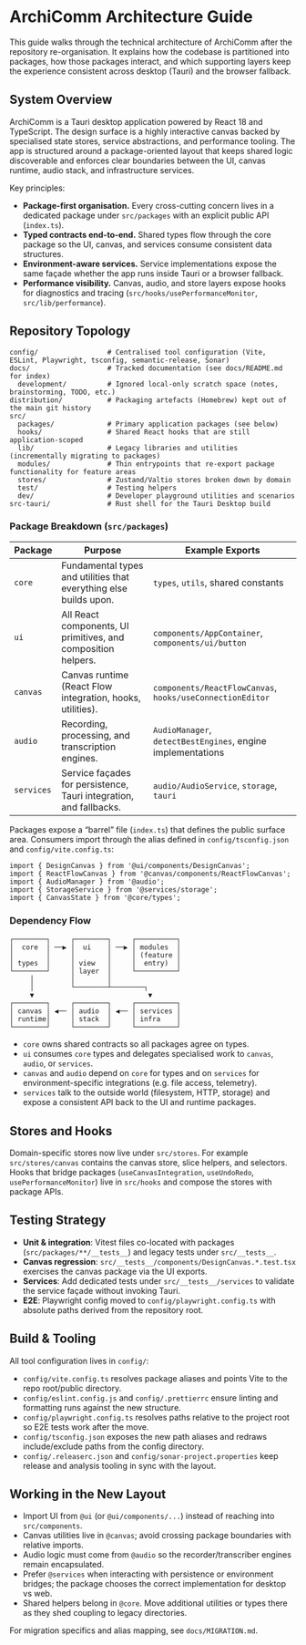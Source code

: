 # ArchiComm Architecture Guide

This guide walks through the technical architecture of ArchiComm after the repository re-organisation. It explains how the codebase is partitioned into packages, how those packages interact, and which supporting layers keep the experience consistent across desktop (Tauri) and the browser fallback.

## System Overview

ArchiComm is a Tauri desktop application powered by React 18 and TypeScript. The design surface is a highly interactive canvas backed by specialised state stores, service abstractions, and performance tooling. The app is structured around a package-oriented layout that keeps shared logic discoverable and enforces clear boundaries between the UI, canvas runtime, audio stack, and infrastructure services.

Key principles:
- **Package-first organisation.** Every cross-cutting concern lives in a dedicated package under `src/packages` with an explicit public API (`index.ts`).
- **Typed contracts end-to-end.** Shared types flow through the core package so the UI, canvas, and services consume consistent data structures.
- **Environment-aware services.** Service implementations expose the same façade whether the app runs inside Tauri or a browser fallback.
- **Performance visibility.** Canvas, audio, and store layers expose hooks for diagnostics and tracing (`src/hooks/usePerformanceMonitor`, `src/lib/performance`).

## Repository Topology

```
config/                 # Centralised tool configuration (Vite, ESLint, Playwright, tsconfig, semantic-release, Sonar)
docs/                   # Tracked documentation (see docs/README.md for index)
  development/          # Ignored local-only scratch space (notes, brainstorming, TODO, etc.)
distribution/           # Packaging artefacts (Homebrew) kept out of the main git history
src/
  packages/             # Primary application packages (see below)
  hooks/                # Shared React hooks that are still application-scoped
  lib/                  # Legacy libraries and utilities (incrementally migrating to packages)
  modules/              # Thin entrypoints that re-export package functionality for feature areas
  stores/               # Zustand/Valtio stores broken down by domain
  test/                 # Testing helpers
  dev/                  # Developer playground utilities and scenarios
src-tauri/              # Rust shell for the Tauri Desktop build
```

### Package Breakdown (`src/packages`)

| Package | Purpose | Example Exports |
| --- | --- | --- |
| `core` | Fundamental types and utilities that everything else builds upon. | `types`, `utils`, shared constants |
| `ui` | All React components, UI primitives, and composition helpers. | `components/AppContainer`, `components/ui/button` |
| `canvas` | Canvas runtime (React Flow integration, hooks, utilities). | `components/ReactFlowCanvas`, `hooks/useConnectionEditor` |
| `audio` | Recording, processing, and transcription engines. | `AudioManager`, `detectBestEngines`, engine implementations |
| `services` | Service façades for persistence, Tauri integration, and fallbacks. | `audio/AudioService`, `storage`, `tauri` |

Packages expose a “barrel” file (`index.ts`) that defines the public surface area. Consumers import through the alias defined in `config/tsconfig.json` and `config/vite.config.ts`:

```
import { DesignCanvas } from '@ui/components/DesignCanvas';
import { ReactFlowCanvas } from '@canvas/components/ReactFlowCanvas';
import { AudioManager } from '@audio';
import { StorageService } from '@services/storage';
import { CanvasState } from '@core/types';
```

### Dependency Flow

```
┌────────┐     ┌────────┐     ┌──────────┐
│  core  │ ──▶ │  ui    │ ──▶ │ modules  │
│        │     │        │     │ (feature │
│ types  │     │ view   │     │  entry)  │
└────────┘     │ layer  │     └──────────┘
     │         │        │
     │         └────────┴────────┐
     ▼                            ▼
┌────────┐     ┌────────┐     ┌──────────┐
│ canvas │ ◀── │ audio  │ ◀── │ services │
│ runtime│     │ stack  │     │ infra    │
└────────┘     └────────┘     └──────────┘
```

- `core` owns shared contracts so all packages agree on types.
- `ui` consumes `core` types and delegates specialised work to `canvas`, `audio`, or `services`.
- `canvas` and `audio` depend on `core` for types and on `services` for environment-specific integrations (e.g. file access, telemetry).
- `services` talk to the outside world (filesystem, HTTP, storage) and expose a consistent API back to the UI and runtime packages.

## Stores and Hooks

Domain-specific stores now live under `src/stores`. For example `src/stores/canvas` contains the canvas store, slice helpers, and selectors. Hooks that bridge packages (`useCanvasIntegration`, `useUndoRedo`, `usePerformanceMonitor`) live in `src/hooks` and compose the stores with package APIs.

## Testing Strategy

- **Unit & integration**: Vitest files co-located with packages (`src/packages/**/__tests__`) and legacy tests under `src/__tests__`.
- **Canvas regression**: `src/__tests__/components/DesignCanvas.*.test.tsx` exercises the canvas package via the UI exports.
- **Services**: Add dedicated tests under `src/__tests__/services` to validate the service façade without invoking Tauri.
- **E2E**: Playwright config moved to `config/playwright.config.ts` with absolute paths derived from the repository root.

## Build & Tooling

All tool configuration lives in `config/`:

- `config/vite.config.ts` resolves package aliases and points Vite to the repo root/public directory.
- `config/eslint.config.js` and `config/.prettierrc` ensure linting and formatting runs against the new structure.
- `config/playwright.config.ts` resolves paths relative to the project root so E2E tests work after the move.
- `config/tsconfig.json` exposes the new path aliases and redraws include/exclude paths from the config directory.
- `config/.releaserc.json` and `config/sonar-project.properties` keep release and analysis tooling in sync with the layout.

## Working in the New Layout

- Import UI from `@ui` (or `@ui/components/...`) instead of reaching into `src/components`.
- Canvas utilities live in `@canvas`; avoid crossing package boundaries with relative imports.
- Audio logic must come from `@audio` so the recorder/transcriber engines remain encapsulated.
- Prefer `@services` when interacting with persistence or environment bridges; the package chooses the correct implementation for desktop vs web.
- Shared helpers belong in `@core`. Move additional utilities or types there as they shed coupling to legacy directories.

For migration specifics and alias mapping, see `docs/MIGRATION.md`.
